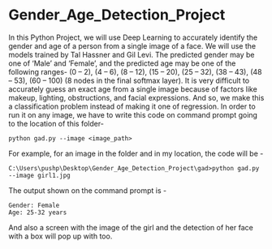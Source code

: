 # Gender_Age_Detection_Project
In this Python Project, we will use Deep Learning to accurately identify the gender and age of a person from a single image of a face. We will use the models trained by Tal Hassner and Gil Levi. The predicted gender may be one of ‘Male’ and ‘Female’, and the predicted age may be one of the following ranges- (0 – 2), (4 – 6), (8 – 12), (15 – 20), (25 – 32), (38 – 43), (48 – 53), (60 – 100) (8 nodes in the final softmax layer). It is very difficult to accurately guess an exact age from a single image because of factors like makeup, lighting, obstructions, and facial expressions. And so, we make this a classification problem instead of making it one of regression.
In order to run it on any image, we have to write this code on command prompt going to the location of this folder-
```
python gad.py --image <image_path>
```
For example, for an image in the folder and in my location, the code will be -
```
C:\Users\pushp\Desktop\Gender_Age_Detection_Project\gad>python gad.py --image girl1.jpg
```
The output shown on the command prompt is - 
```
Gender: Female
Age: 25-32 years
```
And also a screen with the image of the girl and the detection of her face with a box  will pop up with too.
